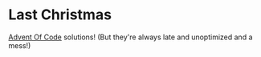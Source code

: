 # Last Christmas
[Advent Of Code](https://www.adventofcode.com) solutions!
(But they're always late and unoptimized and a mess!)